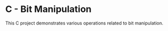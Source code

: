# C - Bit Manipulation

This C project demonstrates various operations related to bit manipulation.
